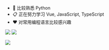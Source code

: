 - 🔭 比较熟悉 Python
- 📋 正在努力学习 Vue, JavaScript, TypeScript
- ❤️ 对常用编程语言比较感兴趣

[![](https://gh.api-go.asia/https://raw.githubusercontent.com/CoolPlayLin/CoolPlayLin/master/metrics.classic.svg)](https://github.com/CoolPlayLin)
[![](https://gh.api-fast.eu.org/api?username=CoolPlayLin&count_private=true&show_icons=true)](https://github.com/CoolPlayLin)

[![](https://gh.api-go.asia/https://raw.githubusercontent.com/CoolPlayLin/CoolPlayLin/master/assets/photo-1.png)](https://github.com/CoolPlayLin)
